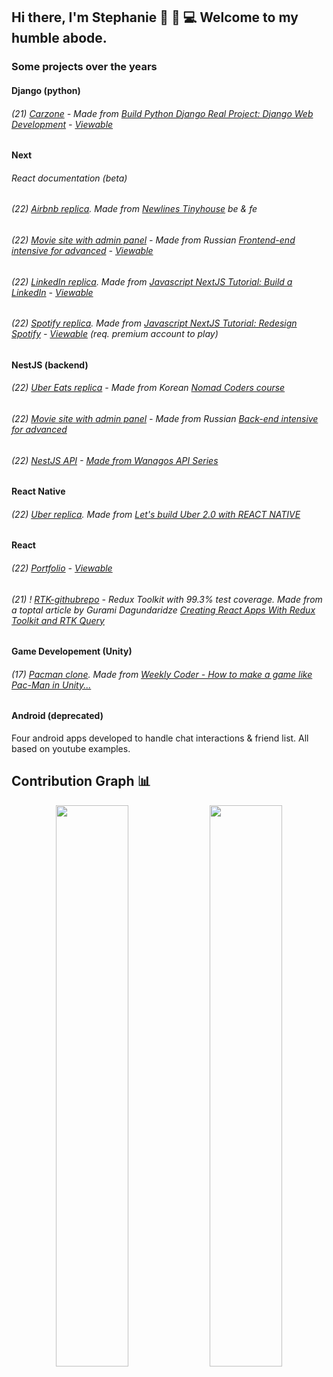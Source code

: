 ## Hi there,  I'm Stephanie 👋 👩 💻 Welcome to my humble abode. 

### Some projects over the years

#### Django (python)
###### (21) [Carzone](https://github.com/stephyswe/carzone) - Made from [Build Python Django Real Project: Django Web Development](https://www.udemy.com/course/python-django-real-project-for-freshers-freelancers) - [Viewable](https://glacial-retreat-43749.herokuapp.com/)

#### Next 
###### React documentation (beta)
###### (22) [Airbnb replica](https://github.com/stephyswe/airbnb-clone).  Made from [Newlines Tinyhouse](https://www.newline.co/tinyhouse) be & fe
###### (22) [Movie site with admin panel](https://github.com/stephyswe/next-movie-app) - Made from Russian [Frontend-end intensive for advanced](https://htmllessons.ru/int/show/5) - [Viewable](http://next-movie-app-mu.vercel.app/)
###### (22) [LinkedIn replica](https://github.com/stephyswe/next-linkedin-clone). Made from [Javascript NextJS Tutorial: Build a LinkedIn](https://www.youtube.com/watch?v=JGhuAJKGRN0) - [Viewable](https://next-linkedin-clone-chi.vercel.app/)
###### (22) [Spotify replica](https://github.com/stephyswe/next-spotify-clone). Made from [Javascript NextJS Tutorial: Redesign Spotify](https://www.youtube.com/watch?v=5qwpAn8bqCg) - [Viewable](https://next-spotify-clone-mocha.vercel.app/) (req. premium account to play)

#### NestJS (backend)
###### (22) [Uber Eats replica](https://github.com/stephyswe/nuber-fe-next) - Made from Korean [Nomad Coders course](https://nomadcoders.co/nuber-eats)
###### (22) [Movie site with admin panel](https://github.com/stephyswe/nestjs-movie-app-be) - Made from Russian [Back-end intensive for advanced](https://htmllessons.ru/int/show/4)
###### (22) [NestJS API](https://github.com/stephyswe/nestjs-indiegames) - [Made from Wanagos API Series](https://wanago.io/courses/api-with-nestjs/)

#### React Native
###### (22) [Uber replica](https://github.com/stephyswe/rn-uber-clone). Made from [Let's build Uber 2.0 with REACT NATIVE](https://www.youtube.com/watch?v=bvn_HYpix6s) 

#### React
###### (22) [Portfolio](https://github.com/stephyswe/react-portfolio) - [Viewable](https://react-portfolio-cyan.vercel.app/)
###### (21) ! [RTK-githubrepo](https://github.com/stephyswe/rtk-gihubrepo) - Redux Toolkit with 99.3% test coverage. Made from a toptal article by Gurami Dagundaridze [Creating React Apps With Redux Toolkit and RTK Query](https://www.toptal.com/react/redux-toolkit-and-rtk-query)

#### Game Developement (Unity)
###### (17) [Pacman clone](https://github.com/stephyswe/pacman). Made from [Weekly Coder - How to make a game like Pac-Man in Unity...](https://www.youtube.com/watch?v=tjxKxZsofdk&list=PLiRrp7UEG13a4DmYuNWHSoqLqNukEm9ua)

#### Android (deprecated)
Four android apps developed to handle chat interactions & friend list. All based on youtube examples.

## Contribution Graph 📊
<p align="center">
  <img width="48%" src="https://github-readme-stats.vercel.app/api?username=stephyswe&show_icons=true&theme=tokyonight" />
  <img width="48%" src="https://github-readme-streak-stats.herokuapp.com/?user=stephyswe&theme=tokyonight" />
</p>
